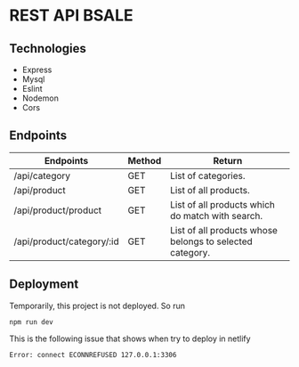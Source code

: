 # REST API BSALE

## Technologies
- Express
- Mysql
- Eslint
- Nodemon
- Cors

 ## Endpoints

Endpoints  | Method | Return 
------------- | ------------|-------------
/api/category  | GET | List of categories.
/api/product | GET | List of all products.
/api/product/product  | GET | List of all products which do match with search.
/api/product/category/:id  | GET | List of all products whose belongs to selected category.

## Deployment 

Temporarily, this project is not deployed.
So run 

~~~
npm run dev
~~~

This is the following issue that shows when try to deploy in netlify
~~~
Error: connect ECONNREFUSED 127.0.0.1:3306
~~~

